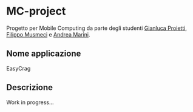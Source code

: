 # MC-project

Progetto per Mobile Computing da parte degli studenti [Gianluca Proietti](https://github.com/gianluca8079), [Filippo Musmeci](https://github.com/Fill94) e [Andrea Marini](https://github.com/drew458).

## Nome applicazione

EasyCrag

## Descrizione

Work in progress...
